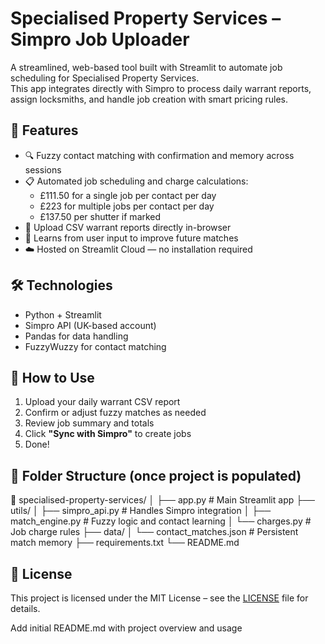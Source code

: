 # Specialised Property Services – Simpro Job Uploader

A streamlined, web-based tool built with Streamlit to automate job scheduling for Specialised Property Services.  
This app integrates directly with Simpro to process daily warrant reports, assign locksmiths, and handle job creation with smart pricing rules.

## 🚀 Features

- 🔍 Fuzzy contact matching with confirmation and memory across sessions
- 📋 Automated job scheduling and charge calculations:
  - £111.50 for a single job per contact per day
  - £223 for multiple jobs per contact per day
  - £137.50 per shutter if marked
- 📂 Upload CSV warrant reports directly in-browser
- 🧠 Learns from user input to improve future matches
- ☁️ Hosted on Streamlit Cloud — no installation required

## 🛠 Technologies

- Python + Streamlit
- Simpro API (UK-based account)
- Pandas for data handling
- FuzzyWuzzy for contact matching

## 🧪 How to Use

1. Upload your daily warrant CSV report
2. Confirm or adjust fuzzy matches as needed
3. Review job summary and totals
4. Click **"Sync with Simpro"** to create jobs
5. Done!

## 📁 Folder Structure (once project is populated)

📂 specialised-property-services/ │ ├── app.py # Main Streamlit app ├── utils/ │ ├── simpro_api.py # Handles Simpro integration │ ├── match_engine.py # Fuzzy logic and contact learning │ └── charges.py # Job charge rules ├── data/ │ └── contact_matches.json # Persistent match memory ├── requirements.txt └── README.md

## 📄 License

This project is licensed under the MIT License – see the [LICENSE](LICENSE) file for details.
</details>
Add initial README.md with project overview and usage
